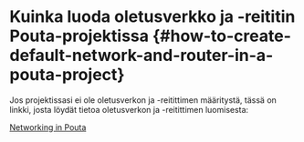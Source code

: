 # Kuinka luoda oletusverkko ja -reititin Pouta-projektissa {#how-to-create-default-network-and-router-in-a-pouta-project}

Jos projektissasi ei ole oletusverkon ja -reitittimen määritystä, tässä on linkki, josta löydät tietoa oletusverkon ja -reitittimen luomisesta:    

[Networking in Pouta](../../cloud/pouta/networking.md)